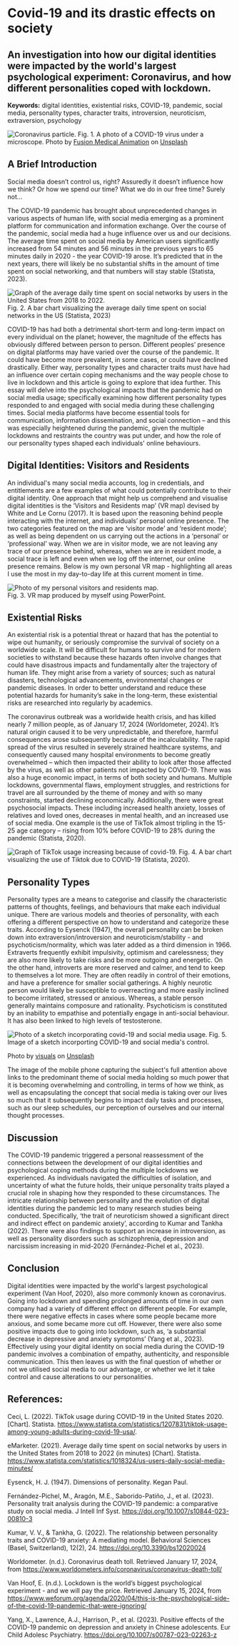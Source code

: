 # Covid-19 and its drastic effects on society

## An investigation into how our digital identities were impacted by the world's largest psychological experiment: Coronavirus, and how different personalities coped with lockdown.

**Keywords:** digital identities, existential risks, COVID-19, pandemic, social media, personality types, character traits, introversion, neuroticism, extraversion, psychology

![Coronavirus particle.](assets/img/covidblob.jpg)
Fig. 1. A photo of a COVID-19 virus under a microscope. 
Photo by <a href="https://unsplash.com/@fusion_medical_animation?utm_content=creditCopyText&utm_medium=referral&utm_source=unsplash">Fusion Medical Animation</a> on <a href="https://unsplash.com/photos/visualization-of-the-coronavirus-causing-covid-19-rnr8D3FNUNY?utm_content=creditCopyText&utm_medium=referral&utm_source=unsplash">Unsplash</a>

## A Brief Introduction
Social media doesn’t control us, right? Assuredly it doesn’t influence how we think? Or how we spend our time? What we do in our free time? Surely not…

The COVID-19 pandemic has brought about unprecedented changes in various aspects of human life, with social media emerging as a prominent platform for communication and information exchange. Over the course of the pandemic, social media had a huge influence over us and our decisions. The average time spent on social media by American users significantly increased from 54 minutes and 56 minutes in the previous years to 65 minutes daily in 2020 - the year COVID-19 arose. It’s predicted that in the next years, there will likely be no substantial shifts in the amount of time spent on social networking, and that numbers will stay stable (Statista, 2023). 

![Graph of the average daily time spent on social networks by users in the United States from 2018 to 2022.](assets/img/statsgraph1.png)
Fig. 2. A bar chart visualizing the average daily time spent on social networks in the US (Statista, 2023)

COVID-19 has had both a detrimental short-term and long-term impact on every individual on the planet; however, the magnitude of the effects has obviously differed between person to person. Different peoples’ presence on digital platforms may have varied over the course of the pandemic. It could have become more prevalent, in some cases, or could have declined drastically. Either way, personality types and character traits must have had an influence over certain coping mechanisms and the way people chose to live in lockdown and this article is going to explore that idea further. This essay will delve into the psychological impacts that the pandemic had on social media usage; specifically examining how different personality types responded to and engaged with social media during these challenging times. Social media platforms have become essential tools for communication, information dissemination, and social connection – and this was especially heightened during the pandemic, given the multiple lockdowns and restraints the country was put under, and how the role of our personality types shaped each individuals' online behaviours.

## Digital Identities: Visitors and Residents 

An individual's many social media accounts, log in credentials, and entitlements are a few examples of what could potentially contribute to their digital identity. One approach that might help us comprehend and visualise digital identities is the ‘Visitors and Residents map’ (VR map) devised by White and Le Cornu (2017). It is based upon the reasoning behind people interacting with the internet, and individuals’ personal online presence. The two categories featured on the map are ‘visitor mode’ and ‘resident mode’; as well as being dependent on us carrying out the actions in a ‘personal’ or ‘professional’ way. When we are in visitor mode, we are not leaving any trace of our presence behind, whereas, when we are in resident mode, a social trace is left and even when we log off the internet, our online presence remains. Below is my own personal VR map - highlighting all areas I use the most in my day-to-day life at this current moment in time.

![Photo of my personal visitors and residents map.](assets/img/vrmappersonal.png)  
Fig. 3. VR map produced by myself using PowerPoint.

## Existential Risks

An existential risk is a potential threat or hazard that has the potential to wipe out humanity, or seriously compromise the survival of society on a worldwide scale. It will be difficult for humans to survive and for modern societies to withstand because these hazards often involve changes that could have disastrous impacts and fundamentally alter the trajectory of human life. They might arise from a variety of sources; such as natural disasters, technological advancements, environmental changes or pandemic diseases. In order to better understand and reduce these potential hazards for humanity’s sake in the long-term, these existential risks are researched into regularly by academics. 

The coronavirus outbreak was a worldwide health crisis, and has killed nearly 7 million people, as of January 17, 2024 (Worldometer, 2024). It’s natural origin caused it to be very unpredictable, and therefore, harmful consequences arose subsequently because of the incalculability. The rapid spread of the virus resulted in severely strained healthcare systems, and consequently caused many hospital environments to become greatly overwhelmed – which then impacted their ability to look after those affected by the virus, as well as other patients not impacted by COVID-19. There was also a huge economic impact, in terms of both society and humans. Multiple lockdowns, governmental flaws, employment struggles, and restrictions for travel are all surrounded by the theme of money and with so many constraints, started declining economically. Additionally, there were great psychosocial impacts. These including increased health anxiety, losses of relatives and loved ones, decreases in mental health, and an increased use of social media. One example is the use of TikTok almost tripling in the 15-25 age category – rising from 10% before COVID-19 to 28% during the pandemic (Statista, 2020). 

![Graph of TikTok usage increasing because of covid-19.](assets/img/statsgraph2tiktok.png)
Fig. 4. A bar chart visualizing the use of Tiktok due to COVID-19 (Statista, 2020).

## Personality Types

Personality types are a means to categorise and classify the characteristic patterns of thoughts, feelings, and behaviours that make each individual unique. There are various models and theories of personality, with each offering a different perspective on how to understand and categorize these traits. According to Eysenck (1947), the overall personality can be broken down into extraversion/introversion and neuroticism/stability - and psychoticism/normality, which was later added as a third dimension in 1966. Extraverts frequently exhibit impulsivity, optimism and carelessness; they are also more likely to take risks and be more outgoing and energetic. On the other hand, introverts are more reserved and calmer, and tend to keep to themselves a lot more. They are often readily in control of their emotions, and have a preference for smaller social gatherings. A highly neurotic person would likely be susceptible to overreacting and more easily inclined to become irritated, stressed or anxious. Whereas, a stable person generally maintains composure and rationality. Psychoticism is constituted by an inability to empathise and potentially engage in anti-social behaviour. It has also been linked to high levels of testosterone. 

![Photo of a sketch incorporating covid-19 and social media usage.](assets/img/visuals-idbBOa-MQ-I-unsplash.jpg)
Fig. 5. Image of a sketch incorporting COVID-19 and social media's control. 

Photo by <a href="https://unsplash.com/@visuals?utm_content=creditCopyText&utm_medium=referral&utm_source=unsplash">visuals</a> on <a href="https://unsplash.com/photos/white-and-black-cat-sketch-idbBOa-MQ-I?utm_content=creditCopyText&utm_medium=referral&utm_source=unsplash">Unsplash</a>  

The image of the mobile phone capturing the subject's full attention above links to the predominant theme of social media holding so much power that it is becoming overwhelming and controlling, in terms of how we think, as well as encapsulating the concept that social media is taking over our lives so much that it subsequently begins to impact daily tasks and processes, such as our sleep schedules, our perception of ourselves and our internal thought processes.

## Discussion

The COVID-19 pandemic triggered a personal reassessment of the connections between the development of our digital identities and psychological coping methods during the multiple lockdowns we experienced. As individuals navigated the difficulties of isolation, and uncertainty of what the future holds, their unique personality traits played a crucial role in shaping how they responded to these circumstances. The intricate relationship between personality and the evolution of digital identities during the pandemic led to many research studies being conducted. Specifically, ‘the trait of neuroticism showed a significant direct and indirect effect on pandemic anxiety’, according to Kumar and Tankha (2022). There were also findings to support an increase in introversion, as well as personality disorders such as schizophrenia, depression and narcissism increasing in mid-2020 (Fernández-Pichel et al., 2023). 

## Conclusion 

Digital identities were impacted by the world's largest psychological experiment (Van Hoof, 2020), also more commonly known as coronavirus. Going into lockdown and spending prolonged amounts of time in our own company had a variety of different effect on different people. For example, there were negative effects in cases where some people became more anxious, and some became more cut off. However, there were also some positive impacts due to going into lockdown, such as, ‘a substantial decrease in depressive and anxiety symptoms’ (Yang et al., 2023). Effectively using your digital identity on social media during the COVID-19 pandemic involves a combination of empathy, authenticity, and responsible communication. This then leaves us with the final question of whether or not we utilised social media to our advantage, or whether we let it take control and cause alterations to our personalities.

## References:

Ceci, L. (2022). TikTok usage during COVID-19 in the United States 2020. [Chart]. Statista. https://www.statista.com/statistics/1207831/tiktok-usage-among-young-adults-during-covid-19-usa/. 

eMarketer. (2021). Average daily time spent on social networks by users in the United States from 2018 to 2022 (in minutes) [Chart]. Statista. https://www.statista.com/statistics/1018324/us-users-daily-social-media-minutes/

Eysenck, H. J. (1947). Dimensions of personality. Kegan Paul.

Fernández-Pichel, M., Aragón, M.E., Saborido-Patiño, J., et al. (2023). Personality trait analysis during the COVID-19 pandemic: a comparative study on social media. J Intell Inf Syst. https://doi.org/10.1007/s10844-023-00810-3

Kumar, V. V., & Tankha, G. (2022). The relationship between personality traits and COVID-19 anxiety: A mediating model. Behavioral Sciences (Basel, Switzerland), 12(2), 24. https://doi.org/10.3390/bs12020024

Worldometer. (n.d.). Coronavirus death toll. Retrieved January 17, 2024, from https://www.worldometers.info/coronavirus/coronavirus-death-toll/

Van Hoof, E. (n.d.). Lockdown is the world’s biggest psychological experiment - and we will pay the price. Retrieved January 15, 2024, from https://www.weforum.org/agenda/2020/04/this-is-the-psychological-side-of-the-covid-19-pandemic-that-were-ignoring/

Yang, X., Lawrence, A.J., Harrison, P., et al. (2023). Positive effects of the COVID-19 pandemic on depression and anxiety in Chinese adolescents. Eur Child Adolesc Psychiatry. https://doi.org/10.1007/s00787-023-02263-z
